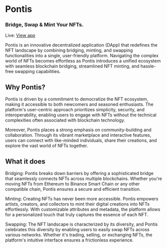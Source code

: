# Pontis
### Bridge, Swap & Mint Your NFTs.
Live: [View app](https://pontis-dapp.vercel.app/)

Pontis is an innovative decentralized application (DApp) that redefines the NFT landscape by combining bridging, minting, and swapping functionalities into a single, user-friendly platform. Navigating the complex world of NFTs becomes effortless as Pontis introduces a unified ecosystem with seamless blockchain bridging, streamlined NFT minting, and hassle-free swapping capabilities.

## Why Pontis?
Pontis is driven by a commitment to democratize the NFT ecosystem, making it accessible to both newcomers and seasoned enthusiasts. The platform's user-centric approach prioritizes simplicity, security, and interoperability, enabling users to engage with NFTs without the technical complexities often associated with blockchain technology.

Moreover, Pontis places a strong emphasis on community-building and collaboration. Through its vibrant marketplace and interactive features, users can connect with like-minded individuals, share their creations, and explore the vast world of NFTs together.

## What it does
Bridging: Pontis breaks down barriers by offering a sophisticated bridge that seamlessly connects NFTs across multiple blockchains. Whether you're moving NFTs from Ethereum to Binance Smart Chain or any other compatible chain, Pontis ensures a secure and efficient transition.

Minting: Creating NFTs has never been more accessible. Pontis empowers artists, creators, and collectors to mint their digital creations into NFTs effortlessly. With customizable attributes and metadata, the platform allows for a personalized touch that truly captures the essence of each NFT.

Swapping: The NFT landscape is characterized by its diversity, and Pontis celebrates this diversity by enabling users to easily swap NFTs across various networks. Whether it's trading, selling, or exchanging NFTs, the platform's intuitive interface ensures a frictionless experience.
